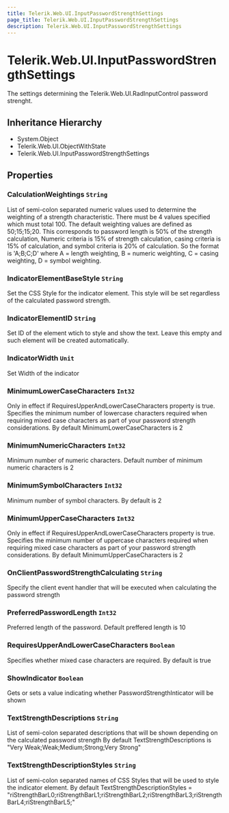 ```yaml
---
title: Telerik.Web.UI.InputPasswordStrengthSettings
page_title: Telerik.Web.UI.InputPasswordStrengthSettings
description: Telerik.Web.UI.InputPasswordStrengthSettings
---
```


# Telerik.Web.UI.InputPasswordStrengthSettings

The settings determining the Telerik.Web.UI.RadInputControl password strenght.

## Inheritance Hierarchy

* System.Object
* Telerik.Web.UI.ObjectWithState
* Telerik.Web.UI.InputPasswordStrengthSettings

## Properties

###  CalculationWeightings `String`

List of semi-colon separated numeric values used to determine the weighting of a strength characteristic. 
            There must be 4 values specified which must total 100. 
            The default weighting values are defined as 50;15;15;20. 
            This corresponds to password length is 50% of the strength calculation, Numeric criteria is 15% of strength calculation, casing criteria is 15% of calculation, and symbol criteria is 20% of calculation. 
            So the format is 'A;B;C;D' where A = length weighting, B = numeric weighting, C = casing weighting, D = symbol weighting.

###  IndicatorElementBaseStyle `String`

Set the CSS Style for the indicator element. This style will be set regardless of the calculated password strength.

###  IndicatorElementID `String`

Set ID of the element wtich to style and show the text. Leave this empty and such element will be created automatically.

###  IndicatorWidth `Unit`

Set Width of the indicator

###  MinimumLowerCaseCharacters `Int32`

Only in effect if RequiresUpperAndLowerCaseCharacters property is true. 
            Specifies the minimum number of lowercase characters required when requiring mixed case characters as part of your password strength considerations.
            By default MinimumLowerCaseCharacters is 2

###  MinimumNumericCharacters `Int32`

Minimum number of numeric characters.
            Default number of minimum numeric characters is 2

###  MinimumSymbolCharacters `Int32`

Minimum number of symbol characters.
            By default is 2

###  MinimumUpperCaseCharacters `Int32`

Only in effect if RequiresUpperAndLowerCaseCharacters property is true. 
            Specifies the minimum number of uppercase characters required when requiring mixed case characters as part of your password strength considerations.
            By default MinimumUpperCaseCharacters is 2

###  OnClientPasswordStrengthCalculating `String`

Specify the client event handler that will be executed when calculating the password strength

###  PreferredPasswordLength `Int32`

Preferred length of the password.
            Default preffered length is 10

###  RequiresUpperAndLowerCaseCharacters `Boolean`

Specifies whether mixed case characters are required.
            By default is true

###  ShowIndicator `Boolean`

Gets or sets a value indicating whether PasswordStrengthInticator will be shown

###  TextStrengthDescriptions `String`

List of semi-colon separated descriptions that will be shown depending on the calculated password strength
            By default TextStrengthDescriptions is "Very Weak;Weak;Medium;Strong;Very Strong"

###  TextStrengthDescriptionStyles `String`

List of semi-colon separated names of CSS Styles that will be used to style the indicator element.
            By default TextStrengthDescriptionStyles = "riStrengthBarL0;riStrengthBarL1;riStrengthBarL2;riStrengthBarL3;riStrengthBarL4;riStrengthBarL5;"

